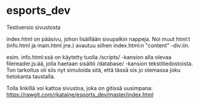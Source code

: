 # esports_dev
Testiversio sivustosta

index.html on pääsivu, johon lisäillään sivupalkin nappeja. Noi muut html:t (info.html ja main.html jne.) avautuu
siihen index.html:n "content" -div:iin.

esim. info.html:ssä on käytetty tuolla /scripts/ -kansion alla olevaa filereader.js:ää, jolla haetaan sisältö /database/ -kansion
tekstitiedostoista. Ton tarkoitus oli siis nyt simuloida sitä, että tässä ois jo olemassa joku tietokanta taustalla.

Tolla linkillä voi kattoa sivustoa, joka on gitissä uusimpana:
https://rawgit.com/rkataine/esports_dev/master/index.html
